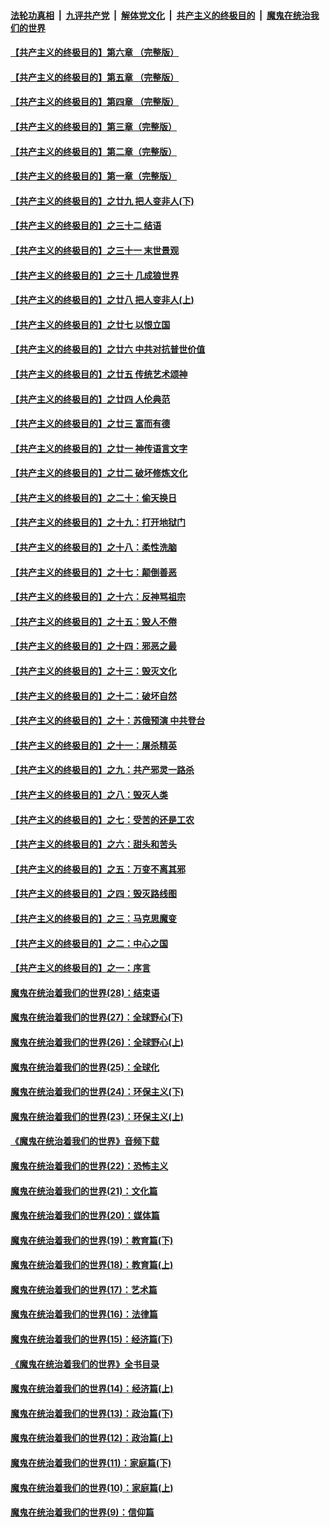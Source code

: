 ####  [法轮功真相](../../../../basic/blob/master/README.md?t=05291231) &nbsp;|&nbsp; [九评共产党](../../../../9ping.md/blob/master/README.md?t=05291231) &nbsp;|&nbsp; [解体党文化](../../../../jtdwh.md/blob/master/README.md?t=05291231)  &nbsp;|&nbsp; [共产主义的终极目的](../../../../gczydzjmd.md/blob/master/README.md?t=05291231) &nbsp;|&nbsp; [魔鬼在统治我们的世界](../../../../mgztzwmdsj.md/blob/master/README.md?t=05291231) 

#### [【共产主义的终极目的】第六章 （完整版）](../pages/nsc422/n11428913.md?t=05291231) 

#### [【共产主义的终极目的】第五章 （完整版）](../pages/nsc422/n11428912.md?t=05291231) 

#### [【共产主义的终极目的】第四章 （完整版）](../pages/nsc422/n11428907.md?t=05291231) 

#### [【共产主义的终极目的】第三章（完整版）](../pages/nsc422/n11428848.md?t=05291231) 

#### [【共产主义的终极目的】第二章（完整版）](../pages/nsc422/n11428831.md?t=05291231) 

#### [【共产主义的终极目的】第一章（完整版）](../pages/nsc422/n11417651.md?t=05291231) 

#### [【共产主义的终极目的】之廿九 把人变非人(下)](../pages/nsc422/n11344140.md?t=05291231) 

#### [【共产主义的终极目的】之三十二 结语](../pages/nsc422/n11360535.md?t=05291231) 

#### [【共产主义的终极目的】之三十一 末世景观](../pages/nsc422/n11351129.md?t=05291231) 

#### [【共产主义的终极目的】之三十 几成狼世界](../pages/nsc422/n11348280.md?t=05291231) 

#### [【共产主义的终极目的】之廿八 把人变非人(上)](../pages/nsc422/n11340492.md?t=05291231) 

#### [【共产主义的终极目的】之廿七 以恨立国](../pages/nsc422/n11336944.md?t=05291231) 

#### [【共产主义的终极目的】之廿六 中共对抗普世价值](../pages/nsc422/n11324785.md?t=05291231) 

#### [【共产主义的终极目的】之廿五 传统艺术颂神](../pages/nsc422/n11296396.md?t=05291231) 

#### [【共产主义的终极目的】之廿四 人伦典范](../pages/nsc422/n11296397.md?t=05291231) 

#### [【共产主义的终极目的】之廿三 富而有德](../pages/nsc422/n11283598.md?t=05291231) 

#### [【共产主义的终极目的】之廿一 神传语言文字](../pages/nsc422/n11263265.md?t=05291231) 

#### [【共产主义的终极目的】之廿二 破坏修炼文化](../pages/nsc422/n11245728.md?t=05291231) 

#### [【共产主义的终极目的】之二十：偷天换日](../pages/nsc422/n11238846.md?t=05291231) 

#### [【共产主义的终极目的】之十九：打开地狱门](../pages/nsc422/n11206376.md?t=05291231) 

#### [【共产主义的终极目的】之十八：柔性洗脑](../pages/nsc422/n11199994.md?t=05291231) 

#### [【共产主义的终极目的】之十七：颠倒善恶](../pages/nsc422/n11179782.md?t=05291231) 

#### [【共产主义的终极目的】之十六：反神骂祖宗](../pages/nsc422/n11166798.md?t=05291231) 

#### [【共产主义的终极目的】之十五：毁人不倦](../pages/nsc422/n11166792.md?t=05291231) 

#### [【共产主义的终极目的】之十四：邪恶之最](../pages/nsc422/n11150249.md?t=05291231) 

#### [【共产主义的终极目的】之十三：毁灭文化](../pages/nsc422/n11135227.md?t=05291231) 

#### [【共产主义的终极目的】之十二：破坏自然](../pages/nsc422/n11135214.md?t=05291231) 

#### [【共产主义的终极目的】之十：苏俄预演 中共登台](../pages/nsc422/n11118424.md?t=05291231) 

#### [【共产主义的终极目的】之十一：屠杀精英](../pages/nsc422/n11118442.md?t=05291231) 

#### [【共产主义的终极目的】之九：共产邪灵一路杀](../pages/nsc422/n11114139.md?t=05291231) 

#### [【共产主义的终极目的】之八：毁灭人类](../pages/nsc422/n11108503.md?t=05291231) 

#### [【共产主义的终极目的】之七：受苦的还是工农](../pages/nsc422/n11101809.md?t=05291231) 

#### [【共产主义的终极目的】之六：甜头和苦头](../pages/nsc422/n11096971.md?t=05291231) 

#### [【共产主义的终极目的】之五：万变不离其邪](../pages/nsc422/n11091285.md?t=05291231) 

#### [【共产主义的终极目的】之四：毁灭路线图](../pages/nsc422/n11086284.md?t=05291231) 

#### [【共产主义的终极目的】之三：马克思魔变](../pages/nsc422/n11061941.md?t=05291231) 

#### [【共产主义的终极目的】之二：中心之国](../pages/nsc422/n11047728.md?t=05291231) 

#### [【共产主义的终极目的】之一：序言](../pages/nsc422/n11086077.md?t=05291231) 

#### [魔鬼在统治着我们的世界(28)：结束语](../pages/nsc422/n10936246.md?t=05291231) 

#### [魔鬼在统治着我们的世界(27)：全球野心(下)](../pages/nsc422/n10928319.md?t=05291231) 

#### [魔鬼在统治着我们的世界(26)：全球野心(上)](../pages/nsc422/n10900318.md?t=05291231) 

#### [魔鬼在统治着我们的世界(25)：全球化](../pages/nsc422/n10788205.md?t=05291231) 

#### [魔鬼在统治着我们的世界(24)：环保主义(下)](../pages/nsc422/n10695307.md?t=05291231) 

#### [魔鬼在统治着我们的世界(23)：环保主义(上)](../pages/nsc422/n10688613.md?t=05291231) 

#### [《魔鬼在统治着我们的世界》音频下载](../pages/nsc422/n10635553.md?t=05291231) 

#### [魔鬼在统治着我们的世界(22)：恐怖主义](../pages/nsc422/n10614727.md?t=05291231) 

#### [魔鬼在统治着我们的世界(21)：文化篇](../pages/nsc422/n10597706.md?t=05291231) 

#### [魔鬼在统治着我们的世界(20)：媒体篇](../pages/nsc422/n10586579.md?t=05291231) 

#### [魔鬼在统治着我们的世界(19)：教育篇(下)](../pages/nsc422/n10564808.md?t=05291231) 

#### [魔鬼在统治着我们的世界(18)：教育篇(上)](../pages/nsc422/n10526970.md?t=05291231) 

#### [魔鬼在统治着我们的世界(17)：艺术篇](../pages/nsc422/n10499093.md?t=05291231) 

#### [魔鬼在统治着我们的世界(16)：法律篇](../pages/nsc422/n10485969.md?t=05291231) 

#### [魔鬼在统治着我们的世界(15)：经济篇(下)](../pages/nsc422/n10469975.md?t=05291231) 

#### [《魔鬼在统治着我们的世界》全书目录](../pages/nsc422/n10464261.md?t=05291231) 

#### [魔鬼在统治着我们的世界(14)：经济篇(上)](../pages/nsc422/n10457370.md?t=05291231) 

#### [魔鬼在统治着我们的世界(13)：政治篇(下)](../pages/nsc422/n10448270.md?t=05291231) 

#### [魔鬼在统治着我们的世界(12)：政治篇(上)](../pages/nsc422/n10444576.md?t=05291231) 

#### [魔鬼在统治着我们的世界(11)：家庭篇(下)](../pages/nsc422/n10440961.md?t=05291231) 

#### [魔鬼在统治着我们的世界(10)：家庭篇(上)](../pages/nsc422/n10435448.md?t=05291231) 

#### [魔鬼在统治着我们的世界(9)：信仰篇](../pages/nsc422/n10432159.md?t=05291231) 

